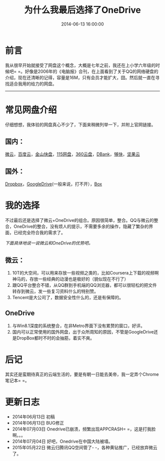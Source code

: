 ﻿---
title: 为什么我最后选择了OneDrive
date: 2014-06-13 16:00:00
tags: [Software]
categories: Opinion
toc: true
---

# 前言
我从很早开始就接受了网盘这个概念，大概是七年之前，我还在上小学六年级的时候吧= =。好像是2006年的《电脑报》合刊，在上面看到了关于QQ的网络硬盘的介绍，现在还清晰的记得，容量是16M，只有会员才能扩大，囧。然后就一直在寻找适合我用的给力的网盘。

<!-- more -->
----------

# 常见网盘介绍
仔细想想，我体验的网盘真心不少了，下面来稍微列举一下，并附上官网链接。

## 国内：
[微云](http://www.weiyun.com/index.html)，[百度云](http://yun.baidu.com/)，[金山快盘](http://www.kuaipan.cn/)，[115网盘](http://www.115.com/)，[360云盘](http://yunpan.360.cn/)，[DBank](http://www.dbank.com/)，[够快](http://www.gokuai.com/)，[坚果云](https://jianguoyun.com/)
## 国外：
[Dropbox](https://www.dropbox.com/)，[GoogleDrive](https://drive.google.com/)(一般来说，打不开），[Box](https://www.box.com/)

# 我的选择
不过最后还是选择了微云+OneDrive的组合。原因很简单，整合。QQ与微云的整合，OneDrive的整合，没有烦人的提示，不需要多余的操作，隐藏了繁杂的界面，已经完全符合我的需求了。

*下面具体地说一说微云和OneDrive的优势吧。*

## 微云：

 1. 10T的大空间，可以用来存放一些视频之类的，比如Coursera上下载的视频啊神马的，存放一些经典的动漫也是极好的（貌似现在不行了）
 2. 跟QQ平台整合不错，从QQ群到手机端的QQ浏览器，都可以很轻松的把文件转存到微云，发一些复习资料什么的特别赞。
 3. Tencent是大公司了，数据安全性什么的，还是有保障的。

## OneDrive

 1. 与Win8.1深度的系统整合，在非Metro界面下没有累赘的窗口，好评。
 2. 国内可以正常使用的国外网盘，出于众所周知的原因，不管是GoogleDrive还是DropBox都时不时的会抽筋，着实不爽。

# 后记
其实还是蛮期待真正的云端生活的，要是有朝一日能去美帝，我一定弄个Chrome笔记本= =。

# 更新日志
- 2014年06月13日  初稿
- 2014年06月13日  BUG修正
- 2014年07月03日  Onedrive已崩溃，频繁出现APPCRASH= =，这是打我脸啊。。。
- 2014年07月04日  好吧，Onedrive在中国大陆被墙。
- 2015年05月22日  微云归腾讯QQ空间管了- -，各种黄钻推广，已经放弃微云了。